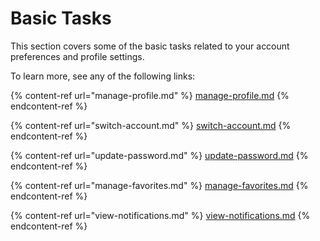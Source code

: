 # Basic Tasks

This section covers some of the basic tasks related to your account preferences and profile settings.&#x20;

To learn more, see any of the following links:

{% content-ref url="manage-profile.md" %}
[manage-profile.md](manage-profile.md)
{% endcontent-ref %}

{% content-ref url="switch-account.md" %}
[switch-account.md](switch-account.md)
{% endcontent-ref %}

{% content-ref url="update-password.md" %}
[update-password.md](update-password.md)
{% endcontent-ref %}

{% content-ref url="manage-favorites.md" %}
[manage-favorites.md](manage-favorites.md)
{% endcontent-ref %}

{% content-ref url="view-notifications.md" %}
[view-notifications.md](view-notifications.md)
{% endcontent-ref %}
